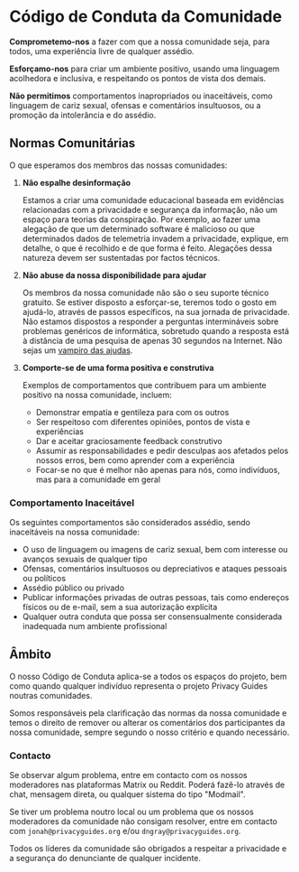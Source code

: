 # Código de Conduta da Comunidade

**Comprometemo-nos** a fazer com que a nossa comunidade seja, para todos, uma experiência livre de qualquer assédio.

**Esforçamo-nos** para criar um ambiente positivo, usando uma linguagem acolhedora e inclusiva, e respeitando os pontos de vista dos demais.

**Não permitimos** comportamentos inapropriados ou inaceitáveis, como linguagem de cariz sexual, ofensas e comentários insultuosos, ou a promoção da intolerância e do assédio.

## Normas Comunitárias

O que esperamos dos membros das nossas comunidades:

1. **Não espalhe desinformação**

      Estamos a criar uma comunidade educacional baseada em evidências relacionadas com a privacidade e segurança da informação, não um espaço para teorias da conspiração. Por exemplo, ao fazer uma alegação de que um determinado software é malicioso ou que determinados dados de telemetria invadem a privacidade, explique, em detalhe, o que é recolhido e de que forma é feito. Alegações dessa natureza devem ser sustentadas por factos técnicos.

1. **Não abuse da nossa disponibilidade para ajudar**

      Os membros da nossa comunidade não são o seu suporte técnico gratuito. Se estiver disposto a esforçar-se, teremos todo o gosto em ajudá-lo, através de passos específicos, na sua jornada de privacidade. Não estamos dispostos a responder a perguntas intermináveis sobre problemas genéricos de informática, sobretudo quando a resposta está à distância de uma pesquisa de apenas 30 segundos na Internet. Não sejas um [vampiro das ajudas](https://slash7.com/2006/12/22/vampires/).

1. **Comporte-se de uma forma positiva e construtiva**

      Exemplos de comportamentos que contribuem para um ambiente positivo na nossa comunidade, incluem:

      - Demonstrar empatia e gentileza para com os outros
      - Ser respeitoso com diferentes opiniões, pontos de vista e experiências
      - Dar e aceitar graciosamente feedback construtivo
      - Assumir as responsabilidades e pedir desculpas aos afetados pelos nossos erros, bem como aprender com a experiência
      - Focar-se no que é melhor não apenas para nós, como indivíduos, mas para a comunidade em geral

### Comportamento Inaceitável

Os seguintes comportamentos são considerados assédio, sendo inaceitáveis na nossa comunidade:

- O uso de linguagem ou imagens de cariz sexual, bem com interesse ou avanços sexuais de qualquer tipo
- Ofensas, comentários insultuosos ou depreciativos e ataques pessoais ou políticos
- Assédio público ou privado
- Publicar informações privadas de outras pessoas, tais como endereços físicos ou de e-mail, sem a sua autorização explícita
- Qualquer outra conduta que possa ser consensualmente considerada inadequada num ambiente profissional

## Âmbito

O nosso Código de Conduta aplica-se a todos os espaços do projeto, bem como quando qualquer indivíduo representa o projeto Privacy Guides noutras comunidades.

Somos responsáveis pela clarificação das normas da nossa comunidade e temos o direito de remover ou alterar os comentários dos participantes da nossa comunidade, sempre segundo o nosso critério e quando necessário.

### Contacto

Se observar algum problema, entre em contacto com os nossos moderadores nas plataformas Matrix ou Reddit. Poderá fazê-lo através de chat, mensagem direta, ou qualquer sistema do tipo "Modmail".

Se tiver um problema noutro local ou um problema que os nossos moderadores da comunidade não consigam resolver, entre em contacto com `jonah@privacyguides.org` e/ou `dngray@privacyguides.org`.

Todos os líderes da comunidade são obrigados a respeitar a privacidade e a segurança do denunciante de qualquer incidente.
